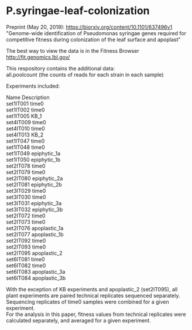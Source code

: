 # P.syringae-leaf-colonization

Preprint (May 20, 2019):
https://biorxiv.org/content/10.1101/637496v1  
"Genome-wide identification of Pseudomonas syringae genes required for competitive fitness during colonization of the leaf surface and apoplast"  

The best way to view the data is in the Fitness Browser  
http://fit.genomics.lbl.gov/

This respository contains the additional data:  
all.poolcount (the counts of reads for each strain in each sample)

Experiments included:

Name	Description  
set1IT001 time0  
set1IT002 time0  
set1IT005	KB_1  
set4IT009 time0  
set4IT010 time0  
set4IT013	KB_2  
set1IT047 time0  
set1IT048 time0  
set1IT049	epiphytic_1a  
set1IT050	epiphytic_1b  
set2IT078 time0  
set2IT079 time0  
set2IT080	epiphytic_2a  
set2IT081	epiphytic_2b  
set3IT029 time0  
set3IT030 time0  
set3IT031	epiphytic_3a  
set3IT032	epiphytic_3b  
set2IT072 time0  
set2IT073 time0  
set2IT076	apoplastic_1a  
set2IT077	apoplastic_1b  
set2IT092 time0  
set2IT093 time0  
set2IT095	apoplastic_2  
set6IT081 time0  
set6IT082 time0  
set6IT083	apoplastic_3a  
set6IT084	apoplastic_3b  


With the exception of KB experiments and apoplastic_2 (set2IT095), all plant experiments are paired technical replicates sequenced separately.  
Sequencing replicates of time0 samples were combined for a given experiment.  
For the analysis in this paper, fitness values from technical replicates were calculated separately, and averaged for a given experiment. 

